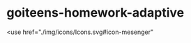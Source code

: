 # goiteens-homework-adaptive
 <use class=" mobile-open" href="./img/icons/Icons.svg#burger"></use>
                    <use class="mobile-close" href="./img/icons/Icons.svg#cose"></use>
                     <use href="./img/icons/Icons.svg#icon-mesenger" 
                          <use href="./img/icons/Icons.svg#icon-Phone-book"></use>